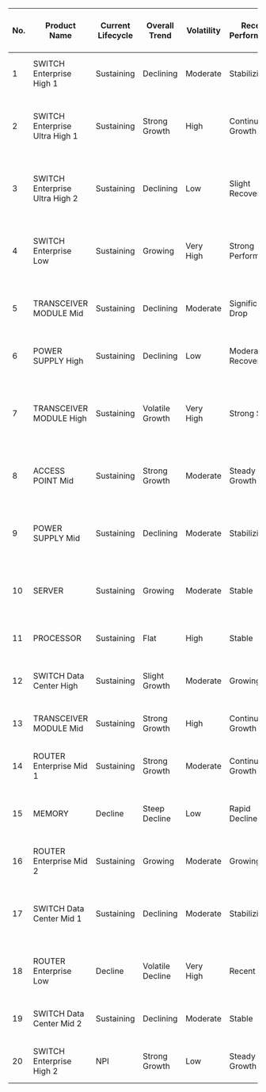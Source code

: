 
| No. | Product Name                   | Current Lifecycle | Overall Trend    | Volatility | Recent Performance | Growth/Decline Rate  | Key Observations                                                 | Current Quarter (FY25 Q1) | Year-Over-Year Change | Forecast Alignment                                                       |
| --- | ------------------------------ | ----------------- | ---------------- | ---------- | ------------------ | -------------------- | ---------------------------------------------------------------- | ------------------------- | --------------------- | ------------------------------------------------------------------------ |
| 1   | SWITCH Enterprise High 1       | Sustaining        | Declining        | Moderate   | Stabilizing        | -57% (from peak)     | Consistent decline from FY22, recent stabilization               | 24,518                    | -10.2% (vs FY24 Q1)   | Forecasts predict slight increase                                        |
| 2   | SWITCH Enterprise Ultra High 1 | Sustaining        | Strong Growth    | High       | Continuing Growth  | +4,254% (from start) | Exponential growth since introduction                            | 9,665                     | +62.3% (vs FY24 Q1)   | ML forecast more optimistic (11,865) than Marketing (7,748)              |
| 3   | SWITCH Enterprise Ultra High 2 | Sustaining        | Declining        | Low        | Slight Recovery    | -62% (from peak)     | Steady decline through FY23, slight recovery in FY24             | 9,189                     | +26.0% (vs FY24 Q1)   | Marketing slightly more optimistic than ML                               |
| 4   | SWITCH Enterprise Low          | Sustaining        | Growing          | Very High  | Strong Performance | +2,570% (from intro) | Extremely volatile with strong recent performance                | 32,768                    | +103.6% (vs FY24 Q1)  | Marketing forecast (29,567) more aggressive than others                  |
| 5   | TRANSCEIVER MODULE Mid         | Sustaining        | Declining        | Moderate   | Significant Drop   | -74% (from peak)     | Major decline from FY22 peaks, recent quarter shows further drop | 54,494                    | -21.7% (vs FY24 Q1)   | All forecasts predict higher than current performance                    |
| 6   | POWER SUPPLY High              | Sustaining        | Declining        | Low        | Moderate Recovery  | -41% (from peak)     | Gradual decline with recent stabilization                        | 120,699                   | +20.1% (vs FY24 Q1)   | All forecasts closely aligned                                            |
| 7   | TRANSCEIVER MODULE High        | Sustaining        | Volatile Growth  | Very High  | Strong Spike       | +51% (from start)    | Extremely unpredictable, recent major spike                      | 29,889                    | +452.7% (vs FY24 Q1)  | Marketing forecast (62,300) significantly higher than actual performance |
| 8   | ACCESS POINT Mid               | Sustaining        | Strong Growth    | Moderate   | Steady Growth      | +331% (from intro)   | Consistent quarter-over-quarter growth since introduction        | 57,131                    | +36.2% (vs FY24 Q1)   | All forecasts closely aligned                                            |
| 9   | POWER SUPPLY Mid               | Sustaining        | Declining        | Moderate   | Stabilizing        | -52% (from peak)     | Significant decline from FY22 peak, recent quarters more stable  | 109,609                   | -5.9% (vs FY24 Q1)    | All forecasts closely aligned                                            |
| 10  | SERVER                         | Sustaining        | Growing          | Moderate   | Stable             | +634% (from intro)   | Healthy growth for new product                                   | 4,970                     | +14.1% (vs FY24 Q1)   | Demand Planners forecast most aggressive (7,671)                         |
| 11  | PROCESSOR                      | Sustaining        | Flat             | High       | Stable             | +112% (from intro)   | Stagnant growth with high volatility                             | 1,376                     | +3.4% (vs FY24 Q1)    | Marketing expects zero demand (unusual)                                  |
| 12  | SWITCH Data Center High        | Sustaining        | Slight Growth    | Moderate   | Growing            | +16.5% (from start)  | Relatively stable with seasonal spikes                           | 1,472                     | +60.5% (vs FY24 Q1)   | All forecasts closely aligned                                            |
| 13  | TRANSCEIVER MODULE Mid         | Sustaining        | Strong Growth    | High       | Continuing Growth  | +2,049% (from intro) | Exponential growth since introduction                            | 36,285                    | +235.9% (vs FY24 Q1)  | Marketing forecast most optimistic (43,500)                              |
| 14  | ROUTER Enterprise Mid 1        | Sustaining        | Strong Growth    | Moderate   | Continuing Growth  | +567% (from start)   | Consistent growth throughout lifecycle                           | 13,724                    | +19.9% (vs FY24 Q1)   | All forecasts predict continued growth                                   |
| 15  | MEMORY                         | Decline           | Steep Decline    | Low        | Rapid Decline      | -82% (from peak)     | Significant decline especially in recent quarters                | 19,674                    | -71.6% (vs FY24 Q1)   | Marketing more optimistic (35,204) than actual trend                     |
| 16  | ROUTER Enterprise Mid 2        | Sustaining        | Growing          | Moderate   | Growing            | +126% (from start)   | Steady growth with seasonal fluctuations                         | 5,309                     | +39.1% (vs FY24 Q1)   | ML forecast most aggressive (6,696)                                      |
| 17  | SWITCH Data Center Mid 1       | Sustaining        | Declining        | Moderate   | Stabilizing        | -74% (from peak)     | Consistent decline throughout lifecycle                          | 1,675                     | -12.7% (vs FY24 Q1)   | Marketing forecast (2,063) more optimistic than actual trend             |
| 18  | ROUTER Enterprise Low          | Decline           | Volatile Decline | Very High  | Recent Spike       | -5.7% (from peak)    | Dramatic fluctuations with recent unexpected spike               | 16,697                    | +199.4% (vs FY24 Q1)  | All forecasts significantly underestimate based on recent spike          |
| 19  | SWITCH Data Center Mid 2       | Sustaining        | Declining        | Moderate   | Stable             | -64% (from peak)     | General decline with periodic fluctuations                       | 2,374                     | +4.1% (vs FY24 Q1)    | All forecasts closely aligned                                            |
| 20  | SWITCH Enterprise High 2       | NPI               | Strong Growth    | Low        | Steady Growth      | +2,383% (from intro) | Consistent growth since introduction                             | 149                       | +53.6% (vs FY24 Q1)   | Marketing most optimistic (281)                                          |
